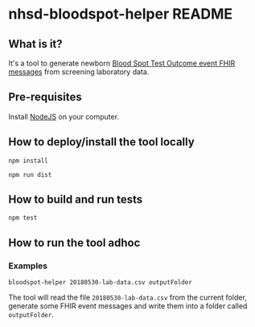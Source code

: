 # nhsd-bloodspot-helper README

## What is it?

It's a tool to generate newborn  [Blood Spot Test Outcome event FHIR messages](https://developer.nhs.uk/apis/dch-beta/explore_blood_spot_test_outcome.html) from screening laboratory data.


## Pre-requisites
Install [NodeJS](https://nodejs.org/) on your computer.

## How to deploy/install the tool locally

    npm install

    npm run dist


## How to build and run tests

    npm test


## How to run the tool adhoc

### Examples

    bloodspot-helper 20180530-lab-data.csv outputFolder

The tool will read the file `20180530-lab-data.csv` from the current folder, generate some FHIR event messages and write them into a folder called `outputFolder`.

